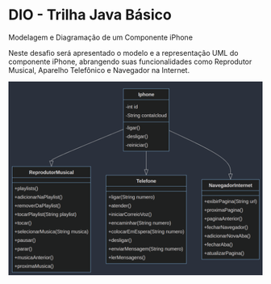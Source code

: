# DIO - Trilha Java Básico
Modelagem e Diagramação de um Componente iPhone

Neste desafio será apresentado o modelo e a representação UML do componente iPhone, abrangendo suas funcionalidades como Reprodutor Musical, Aparelho Telefônico e Navegador na Internet.

<img src="https://github.com/rafael-batista/desafiocomponenteiphone/blob/main/IPhoneUML" alt="Texto Alternativo">
